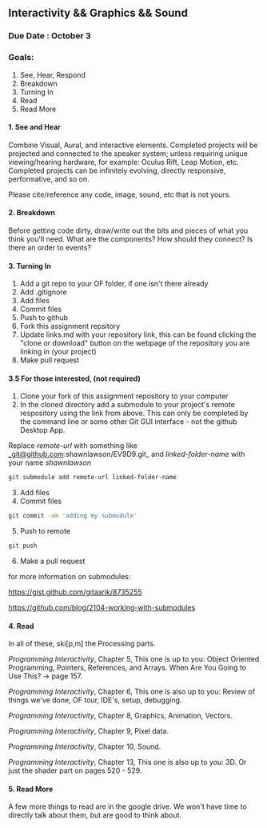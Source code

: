 ## Interactivity && Graphics && Sound

### Due Date : October 3

### Goals:

1. See, Hear, Respond
2. Breakdown
3. Turning In
4. Read
5. Read More


#### 1. See and Hear
Combine Visual, Aural, and interactive elements. Completed projects will be projected and connected to the speaker system; unless requiring unique viewing/hearing hardware, for example: Oculus Rift, Leap Motion, etc. Completed projects can be infinitely evolving, directly responsive, performative, and so on.

Please cite/reference any code, image, sound, etc that is not yours.

#### 2. Breakdown
Before getting code dirty, draw/write out the bits and pieces of what you think you'll need. What are the components? How should they connect? Is there an order to events? 

#### 3. Turning In
1. Add a git repo to your OF folder, if one isn't there already
1. Add .gitignore
1. Add files
1. Commit files
1. Push to github
1. Fork this assignment repsitory
1. Update links.md with your repository link, this can be found clicking the "clone or download" button on the webpage of the repository you are linking in (your project)
1. Make pull request

#### 3.5 For those interested, (not required)

1. Clone your fork of this assignment repository to your computer
2. In the cloned directory add a submodule to your project's remote respository using the link from above. This can only be completed by the command line or some other Git GUI interface - not the github Desktop App.

Replace _remote-url_ with something like _git@github.com:shawnlawson/EV9D9.git_ and _linked-folder-name_ with your name _shawnlawson_

```bash
git submodule add remote-url linked-folder-name
```

3. Add files
4. Commit files

```bash
git commit -am 'adding my submodule'
```

5. Push to remote

```bash
git push
```

6. Make a pull request

for more information on submodules:

https://gist.github.com/gitaarik/8735255

https://github.com/blog/2104-working-with-submodules

#### 4. Read
In all of these, ski[p,m] the Processing parts. 

_Programming Interactivity_, Chapter 5, This one is up to you: Object Oriented Programming, Pointers, References, and Arrays. When Are You Going to Use This?  -> page 157. 

_Programming Interactivity_, Chapter 6, This one is also up to you: Review of things we've done, OF tour, IDE's, setup, debugging. 

_Programming Interactivity_, Chapter 8, Graphics, Animation, Vectors. 

_Programming Interactivity_, Chapter 9, Pixel data. 

_Programming Interactivity_, Chapter 10, Sound. 

_Programming Interactivity_, Chapter 13, This one is also up to you: 3D. Or just the shader part on pages 520 - 529.

#### 5. Read More
A few more things to read are in the google drive. We won't have time to directly talk about them, but are good to think about. 
